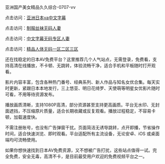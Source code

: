 
亚洲国产美女精品久久综合-0707-vv


点击访问：<a href="https://vassv.pages.dev/">亚洲日本va中文字幕</a>

点击访问：<a href="https://tfda.pages.dev/">制服丝袜无码人妻</a>

点击访问：<a href="https://gsd-agv.pages.dev/">中文字幕无码专区人妻</a>

点击访问：<a href="https://bered.pages.dev/">精品人体无码一区二区三区</a>




还在找稳定的日本AV免费平台？这里推荐几个人气站点，无需登录，免费看，支持高清在线播放，不卡顿、无跳转，体验流畅干净，适合手机和平板随时打开观看。

影片内容丰富，包含各种热门番号、经典系列、新人作品与知名女优合集。每天实时更新，紧跟日本本地发行，三上悠亚、明日花绮罗、天使萌等明星女优影片随时可看，不用等待资源发布。

播放画质清晰，支持1080P高清，部分资源甚至支持更高画质。平台无水印、无封面遮挡，不压缩原片质量，适合长期收藏或反复观看。播放过程稳定，不容易卡顿，加载速度快。

不需注册账号，也没有广告弹窗干扰。页面简洁无诱导跳转，点开即播，节省操作时间，适合快速浏览、即时观看。平台适配所有主流设备，无论安卓、iOS 或桌面端均可流畅使用。

如果你想快速找到日本AV免费资源，又不想被广告打扰，这些站点值得一试。完全免费，安全无毒，高清不卡，是目前最受用户欢迎的免费视频平台之一。


<span style="display:none;">[Canonical link](）</span>



